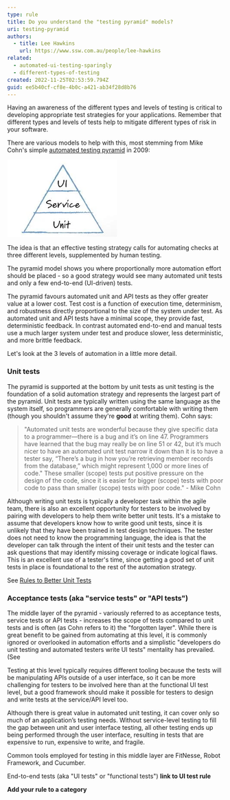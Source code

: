 ```yaml
---
type: rule
title: Do you understand the "testing pyramid" models?
uri: testing-pyramid
authors:
  - title: Lee Hawkins
    url: https://www.ssw.com.au/people/lee-hawkins
related:
  - automated-ui-testing-sparingly
  - different-types-of-testing
created: 2022-11-25T02:53:59.794Z
guid: ee5b40cf-cf8e-4b0c-a421-ab34f28d8b76
---
```

Having an awareness of the different types and levels of testing is critical to developing appropriate test strategies for your applications. Remember that different types and levels of tests help to mitigate different types of risk in your software.

There are various models to help with this, most stemming from Mike Cohn's simple [automated testing pyramid](https://www.mountaingoatsoftware.com/blog/the-forgotten-layer-of-the-test-automation-pyramid) in 2009:

![Figure: Mike Cohn's automated testing pyramid (2009)](test-pyramid-cohn.jpg)

<!--endintro-->

The idea is that an effective testing strategy calls for automating checks at three different levels, supplemented by human testing. 

The pyramid model shows you where proportionally more automation effort should be placed - so a good strategy would see many automated unit tests and only a few end-to-end (UI-driven) tests. 

The pyramid favours automated unit and API tests as they offer greater value at a lower cost. Test cost is a function of execution time, determinism, and robustness directly proportional to the size of the system under test. As automated unit and API tests have a minimal scope, they provide fast, deterministic feedback. In contrast automated end-to-end and manual tests use a much larger system under test and produce slower, less deterministic, and more brittle feedback. 

Let's look at the 3 levels of automation in a little more detail.


### Unit tests

 
The pyramid is supported at the bottom by unit tests as unit testing is the foundation of a solid automation strategy and represents the largest part of the pyramid. Unit tests are typically written using the same language as the system itself, so programmers are generally comfortable with writing them (though you shouldn't assume they're **good** at writing them). Cohn says:

> "Automated unit tests are wonderful because they give specific data to a programmer—there is a bug and it’s on line 47. Programmers have learned that the bug may really be on line 51 or 42, but it’s much nicer to have an automated unit test narrow it down than it is to have a tester say, “There’s a bug in how you’re retrieving member records from the database,” which might represent 1,000 or more lines of code." These smaller (scope) tests put positive pressure on the design of the code, since it is easier for bigger (scope) tests with poor code to pass than smaller (scope) tests with poor code." - Mike Cohn



Although writing unit tests is typically a developer task within the agile team, there is also an excellent opportunity for testers to be involved by pairing with developers to help them write better unit tests. It's a mistake to assume that developers know how to write good unit tests, since it is unlikely that they have been trained in test design techniques. The tester does not need to know the programming language, the idea is that the developer can talk through the intent of their unit tests and the tester can ask questions that may identify missing coverage or indicate logical flaws. This is an excellent use of a tester's time, since getting a good set of unit tests in place is foundational to the rest of the automation strategy.

See
 [Rules to Better Unit Tests](https://www.ssw.com.au/rules/rules-to-better-unit-tests)

### Acceptance tests (aka "service tests" or "API tests")


The middle layer of the pyramid - variously referred to as acceptance tests, service tests or API tests - increases the scope of tests compared to unit tests and is often (as Cohn refers to it) the "forgotten layer". While there is great benefit to be gained from automating at this level, it is commonly ignored or overlooked in automation efforts and a simplistic "developers do unit testing and automated testers write UI tests" mentality has prevailed. (See

Testing at this level typically requires different tooling because the tests will be manipulating APIs outside of a user interface, so it can be more challenging for testers to be involved here than at the functional UI test level, but a good framework should make it possible for testers to design and write tests at the service/API level too.

Although there is great value in automated unit testing, it can cover only so much of an application’s testing needs. Without service-level testing to fill the gap between unit and user interface testing, all other testing ends up being performed through the user interface, resulting in tests that are expensive to run, expensive to write, and fragile.

Common tools employed for testing in this middle layer are FitNesse, Robot Framework, and Cucumber.

End-to-end tests (aka "UI tests" or "functional tests")
**link to UI test rule**


**Add your rule to a category**